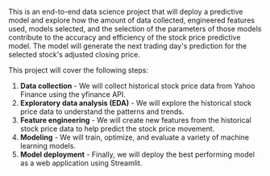 This is an end-to-end data science project that will deploy a predictive model and explore how the amount of data collected, engineered features used, models selected, and the selection of the parameters of those models contribute to the accuracy and efficiency of the stock price predictive model. The model will generate the next trading day's prediction for the selected stock's adjusted closing price. 

This project will cover the following steps:
  1. **Data collection** - We will collect historical stock price data from Yahoo Finance using the yfinance API.
  2. **Exploratory data analysis (EDA)** - We will explore the historical stock price data to understand the patterns and trends.
  3. **Feature engineering** - We will create new features from the historical stock price data to help predict the stock price movement.
  4. **Modeling** - We will train, optimize, and evaluate a variety of machine learning models.
  5. **Model deployment** - Finally, we will deploy the best performing model as a web application using Streamlit.
